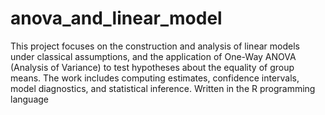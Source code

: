 # anova_and_linear_model
This project focuses on the construction and analysis of linear models under classical assumptions, and the application of One-Way ANOVA (Analysis of Variance) to test hypotheses about the equality of group means. The work includes computing estimates, confidence intervals, model diagnostics, and statistical inference.
Written in the R programming language
